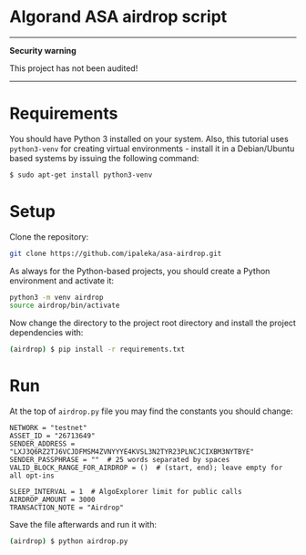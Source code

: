 # Algorand ASA airdrop script

---
**Security warning**

This project has not been audited!

---

# Requirements

You should have Python 3 installed on your system. Also, this tutorial uses `python3-venv` for creating virtual environments - install it in a Debian/Ubuntu based systems by issuing the following command:

```bash
$ sudo apt-get install python3-venv
```


# Setup

Clone the repository:

```bash
git clone https://github.com/ipaleka/asa-airdrop.git
```

As always for the Python-based projects, you should create a Python environment and activate it:

```bash
python3 -m venv airdrop
source airdrop/bin/activate
```

Now change the directory to the project root directory and install the project dependencies with:

```bash
(airdrop) $ pip install -r requirements.txt
```


# Run

At the top of `airdrop.py` file you may find the constants you should change:

```
NETWORK = "testnet"
ASSET_ID = "26713649"
SENDER_ADDRESS = "LXJ3Q6RZ2TJ6VCJDFMSM4ZVNYYYE4KVSL3N2TYR23PLNCJCIXBM3NYTBYE"
SENDER_PASSPHRASE = ""  # 25 words separated by spaces
VALID_BLOCK_RANGE_FOR_AIRDROP = ()  # (start, end); leave empty for all opt-ins

SLEEP_INTERVAL = 1  # AlgoExplorer limit for public calls
AIRDROP_AMOUNT = 3000
TRANSACTION_NOTE = "Airdrop"
```

Save the file afterwards and run it with:

```bash
(airdrop) $ python airdrop.py
```
